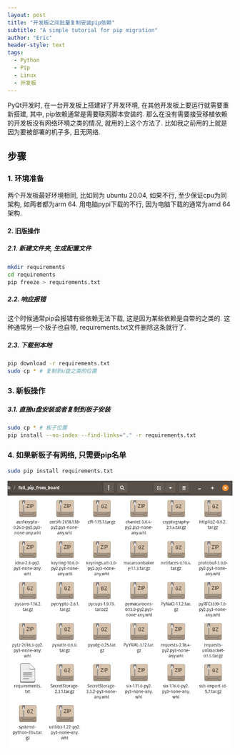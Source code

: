 ```yaml
---
layout: post
title: "开发板之间批量复制安装pip依赖"
subtitle: "A simple tutorial for pip migration"
author: "Eric"
header-style: text
tags:
  - Python
  - Pip
  - Linux
  - 开发板
---
```




PyQt开发时, 在一台开发板上搭建好了开发环境, 在其他开发板上要运行就需要重新搭建, 其中, pip依赖通常是需要联网脚本安装的. 那么在没有需要接受移植依赖的开发板没有网络环境之类的情况, 就用的上这个方法了. 比如我之前用的上就是因为要被部署的机子多, 且无网络.



## 步骤



### 1. 环境准备


两个开发板最好环境相同, 比如同为 ubuntu 20.04, 如果不行, 至少保证cpu为同架构, 如两者都为arm 64. 用电脑pypi下载的不行, 因为电脑下载的通常为amd 64架构.



#### 2. 旧版操作



##### 2.1. 新建文件夹, 生成配置文件

```bash
mkdir requirements
cd requirements
pip freeze > requirements.txt
```



##### 2.2. 响应报错

这个时候通常pip会报错有些依赖无法下载, 这是因为某些依赖是自带的之类的. 这种通常另一个板子也自带, requirements.txt文件删除这条就行了.



##### 2.3. 下载到本地

```bash
pip download -r requirements.txt
sudo cp * # 复制到u盘之类的位置
```



### 3. 新板操作



##### 3.1. 直接u盘安装或者复制到板子安装

```bash
sudo cp * # 板子位置
pip install --no-index --find-links="." -r requirements.txt	
```



### 4. 如果新板子有网络, 只需要pip名单



```bash
sudo pip install requirements.txt
```



![pips](/img/in-post/2022-07-29/pips.png)
